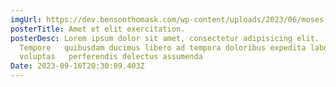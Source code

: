 ```yaml
---
imgUrl: https://dev.bensonthomask.com/wp-content/uploads/2023/06/moses.png
posterTitle: Amet et elit exercitation.
posterDesc: Lorem ipsum dolor sit amet, consectetur adipisicing elit.
  Tempore   quibusdam ducimus libero ad tempora doloribus expedita laborum saepe
  voluptas   perferendis delectus assumenda
Date: 2023-09-16T20:30:09.403Z
---
```

